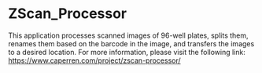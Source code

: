 # ZScan_Processor
This application processes scanned images of 96-well plates, splits them, renames them based on the barcode in the image, and transfers the images to a desired location. For more information, please visit the following link: https://www.caperren.com/project/zscan-processor/
